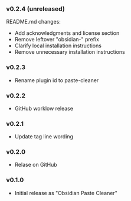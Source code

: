 ### v0.2.4 (unreleased)

README.md changes:
- Add acknowledgments and license section
- Remove leftover "obsidian-" prefix
- Clarify local installation instructions
- Remove unnecessary installation instructions

### v0.2.3

- Rename plugin id to paste-cleaner

### v0.2.2

- GitHub worklow release

### v0.2.1

- Update tag line wording

### v0.2.0

- Relase on GitHub

### v0.1.0

- Initial release as "Obsidian Paste Cleaner"

